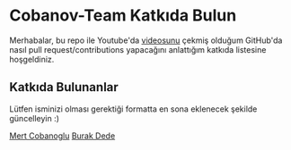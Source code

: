 # Cobanov-Team Katkıda Bulun
Merhabalar, bu repo ile Youtube'da [videosunu]() 
çekmiş olduğum GitHub'da nasıl pull request/contributions yapacağını anlattığım katkıda 
listesine hoşgeldiniz. 

## Katkıda Bulunanlar
Lütfen isminizi olması gerektiği formatta en sona eklenecek şekilde güncelleyin :)

[Mert Cobanoglu](https://github.com/metover)
[Burak Dede](https://github.com/burak-dede)

